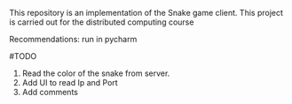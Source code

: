 This repository is an implementation of the Snake game client. This project is carried out for the distributed computing course

Recommendations:
run in pycharm

#TODO 
1. Read the color of the snake from server.
2. Add UI to read Ip and Port
3. Add comments
